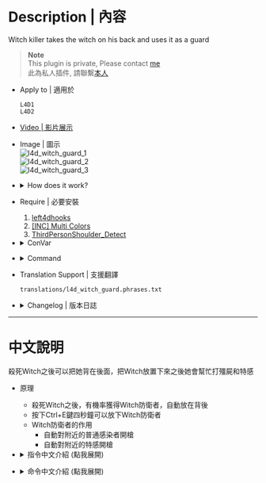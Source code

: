 # Description | 內容
Witch killer takes the witch on his back and uses it as a guard

> __Note__ <br/>
This plugin is private, Please contact [me](https://github.com/fbef0102/Game-Private_Plugin#私人插件列表-private-plugins-list)<br/>
此為私人插件, 請聯繫[本人](https://github.com/fbef0102/Game-Private_Plugin#私人插件列表-private-plugins-list)

* Apply to | 適用於
	```
	L4D1
	L4D2
	```

* [Video | 影片展示](https://youtu.be/_hxVZ_hFXm4)

* Image | 圖示
	<br/>![l4d_witch_guard_1](image/l4d_witch_guard_1.gif)
	<br/>![l4d_witch_guard_2](image/l4d_witch_guard_2.gif)
	<br/>![l4d_witch_guard_3](image/l4d_witch_guard_3.gif)

* <details><summary>How does it work?</summary>

	* After kill the Witch, have change to put her on your back.
	* Hold Ctrl+E for 4 seconds to put down the witch guard
	* What can witch guard do?
		* Kill special infected near around
		* Kill common infected near around
		* Kill Tank/Witch near around
</details>

* Require | 必要安裝
	1. [left4dhooks](https://forums.alliedmods.net/showthread.php?t=321696)
	2. [[INC] Multi Colors](https://github.com/fbef0102/L4D1_2-Plugins/releases/tag/Multi-Colors)
	3. [ThirdPersonShoulder_Detect](https://forums.alliedmods.net/showthread.php?t=298649)

* <details><summary>ConVar</summary>

	* cfg/sourcemod/l4d_witch_guard.cfg
		```php
		// 0: random pose, 1: best pose, 2: specific pose (uses pose_onback cvars)
		l4d_witch_guard_bestpose_onback "0"

		// 0: random pose, 1: best pose, 2: specific pose (uses pose_down cvars)
		l4d_witch_guard_bestpose_ondown "1"

		// 1-82: default witch pose while on back. (l4d_witch_guard_bestpose_onback must be: 2)
		l4d_witch_guard_pose_onback "77"

		// 1-82: default witch pose while down. (l4d_witch_guard_bestpose_ondown must be: 2)
		l4d_witch_guard_pose_down "3"

		// Witch Guard attack damage modify, 1.0: normal [0.1 ~ 1.0]
		l4d_witch_guard_damage "0.5"

		// Witch Guard attack range
		l4d_witch_guard_range "500.0"

		// The Witch Guard gun count [1, 3]
		l4d_witch_guard_gun_count "3"

		// 0: do not shot on back, 1: shot
		l4d_witch_guard_shotonback "0"

		// Show/Hide the sprite indicating which Witch in the ground is from the owner. 0 = Hide, 1 = Show.
		l4d_witch_guard_spriteowner "1"

		// Lose witch when player dies. 0 = Disable, 1 = Enable.
		l4d_witch_guard_lose_in_death "1"

		// Allow bots to get Witch Guard. 0 = Disable, 1 = Enable.
		l4d_witch_guard_bots "0"

		// Weapon type given to the witch. 0 = Random, 1 = Assault Rifle, 2 = Hunting Rifle, 3 = Auto Shotgun.
		l4d_witch_guard_weapon_type "0"

		// Witch Guard glow color, Three values between 0-255 separated by spaces. RGB Color255 - Red Green Blue.
		l4d_witch_guard_color "0 0 180"

		// The Witch Guard glow outline type. (0 = None, 1 = On Use, 2 = On Look At, 3 = Constant.
		l4d_witch_guard_glowtype "3"

		// The Witch Guard will have a glow outline flashing.
		l4d_witch_guard_glowflashing "1"

		// The maximum range that a client can be away from the Witch Guard until the glow stops to outline.
		l4d_witch_guard_glowmaxrange "800"

		// Shows a progress bar while putting the Witch Guard down (L4D2 only). 0 = Disable, 1 = Enable.
		l4d_witch_guard_showbar "1"

		// Criteria based on to give the Witch Guard. 0 = Last Hit, 1 = Most Damage.
		l4d_witch_guard_mode "0"

		// Enables the Witch Guard hits and kills count as the owner.
		l4d_witch_guard_scoredamage "0"

		// % chance to get a Witch Guard when a witch is killed.
		l4d_witch_guard_chance "25.0"

		// Enables carrying the Witch Guard across maps when reaches alive to the saferoom with it on back on coop. 0 = Disable, 1 = Enable
		l4d_witch_guard_saferoom "1"

		// After put down witch, clear witch guard in seconds
		l4d_witch_guard_ondown_kill "60.0"

		// How long does it take to put down witch guard.
		l4d_witch_guard_time "4"

		// If 1, Display gun model on Witch Guard's hand and head
		l4d_witch_guard_display_gun "0"
		```
</details>

* <details><summary>Command</summary>

	* **Toggle to see or hide your own witch.**
		```php
		sm_witchview
		```
</details>

* Translation Support | 支援翻譯
	```
	translations/l4d_witch_guard.phrases.txt
	```

* <details><summary>Changelog | 版本日誌</summary>

	```php
	//panxiaohai @ 2011-2012
	//Dragokas @ 2019
	//Marttt @ 2020
	//HarryPotter @ 2022-2023
	```
	* v1.3h (2024-9-30)
		* Fixed client can't switch weapons if die while putting down the witch guard
		
	* v1.2h (2023-7-31)
		* Safely remove witch guard entity
		* Add gun model and attach to witch guard's head and hand
		* Remove some useless cvars and cmds

	* v1.1h (2023-7-31)
		* Carrying the with guard across maps in coop/realism

	* 1.0h (2023-4-11)
		* Remove some cvars
		* Play animation and progress bar while putting down the with
		* More hints
		* Add Witch Guard color

	* v.1.4.9.8
		* [Marttt's fork](https://forums.alliedmods.net/showpost.php?p=2648766&postcount=22)

	* v1.3
		* [Dragokas's fork](https://forums.alliedmods.net/showpost.php?p=2648766&postcount=22)

	* v1.1
		* [Original Plugin by panxiaohai](https://forums.alliedmods.net/showthread.php?t=166138)
</details>

- - - -
# 中文說明
殺死Witch之後可以把她背在後面，把Witch放置下來之後她會幫忙打殭屍和特感

* 原理
	* 殺死Witch之後，有機率獲得Witch防衛者，自動放在背後
	* 按下Ctrl+E鍵四秒鐘可以放下Witch防衛者
	* Witch防衛者的作用
		* 自動對附近的普通感染者開槍
		* 自動對附近的特感開槍

* <details><summary>指令中文介紹 (點我展開)</summary>

		```php
		// Witch防衛者放在背後的姿勢  0: 隨機一種姿勢, 1: 最佳姿勢, 2: 指定的姿勢 (使用指令 l4d_witch_guard_pose_onback)
		l4d_witch_guard_bestpose_onback "0"

		// Witch防衛者放在地上的姿勢  0: 隨機一種姿勢, 1: 最佳姿勢, 2: 指定的姿勢 (使用指令 l4d_witch_guard_pose_down)
		l4d_witch_guard_bestpose_ondown "1"

		// 1-82: 指定Witch防衛者放在背後的姿勢 (l4d_witch_guard_bestpose_onback must be: 2)
		l4d_witch_guard_pose_onback "77"

		// 1-82: 指定Witch防衛者放在地上的姿勢 (l4d_witch_guard_bestpose_ondown must be: 2)
		l4d_witch_guard_pose_down "3"

		// Witch防衛者的攻擊傷害調整 [0.1 ~ 1.0]
		// 0.5: 傷害減半，1.0: 正常傷害
		l4d_witch_guard_damage "0.5"

		// Witch防衛者的攻擊範圍
		l4d_witch_guard_range "500.0"

		// Witch防衛者身上擁有的槍枝數量 [1 ~ 3]
		l4d_witch_guard_gun_count "3"

		// 為1時，Witch防衛者背在身上也會自動攻擊
		l4d_witch_guard_shotonback "0"

		//為1時，玩家放在地上的Witch防衛者頭上顯示三角符號
		l4d_witch_guard_spriteowner "1"

		// 為1時，玩家死亡，背上的Witch防衛者會消失
		l4d_witch_guard_lose_in_death "1"

		// 為1時，AI Bots殺死Witch也能獲得Witch防衛者
		l4d_witch_guard_bots "0"

		// Witch防衛者可以使用哪種槍枝? 0 = 隨機, 1 = 步槍, 2 = 獵槍, 3 = 自動連發散彈槍.
		l4d_witch_guard_weapon_type "0"

		// Witch防衛者的光圈顏色，填入RGB三色 (三個數值介於0~255，需要空格)
		l4d_witch_guard_color "0 0 180"

		// Witch防衛者的光圈型態. 0 = 關閉光圈, 1 = 使用時才發光 (沒捨用), 2 = 看到時才發光 (沒捨用), 3 = 隔牆發光 (建議使用此值)
		l4d_witch_guard_glowtype "3"

		// 為1時，Witch防衛者的光圈會閃爍
		l4d_witch_guard_glowflashing "1"

		// Witch防衛者的光圈範圍
		l4d_witch_guard_glowmaxrange "800"

		// Witch防衛者的光圈範圍
		l4d_witch_guard_glowminrange "0"

		// (只限L4D2) 為1時，放下Witch防衛者時顯示進展過程
		l4d_witch_guard_showbar "1"

		// Witch被殺死之後，誰能獲得Witch防衛者 0 = 最後一槍的兇手, 1 = 造成最多傷害的人.
		l4d_witch_guard_mode "0"

		// 為1時，Witch防衛者殺死的特感與殭屍都算在擁有者的統計上
		l4d_witch_guard_scoredamage "0"

		// Witch被殺死之後，獲得Witch防衛者的機率
		l4d_witch_guard_chance "25.0"

		// 為1時，可以攜帶Witch防衛者過關到下一關卡 (只限戰役/寫實)
		l4d_witch_guard_saferoom "1"

		// 玩家放在地上的Witch防衛者，60秒之後消失
		l4d_witch_guard_ondown_kill "60.0"

		// 玩家放下Witch防衛者所需的時間
		l4d_witch_guard_time "4"

		// 為1時，在Witch防衛者身上顯示擁有的槍枝模型
		l4d_witch_guard_display_gun "1"
		```
</details>

* <details><summary>命令中文介紹 (點我展開)</summary>

	* **顯示/隱藏 你背上的Witch防衛者**
		```php
		sm_witchview
		```
</details>